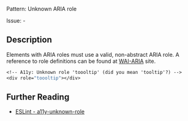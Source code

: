 Pattern: Unknown ARIA role

Issue: -

## Description

Elements with ARIA roles must use a valid, non-abstract ARIA role. A reference to role definitions can be found at [WAI-ARIA](https://www.w3.org/TR/wai-aria/#role_definitions) site.

```sv
<!-- A11y: Unknown role 'toooltip' (did you mean 'tooltip'?) -->
<div role="toooltip"></div>
```

## Further Reading

* [ESLint - a11y-unknown-role](https://svelte.dev/docs#accessibility-warnings-a11y-unknown-role)